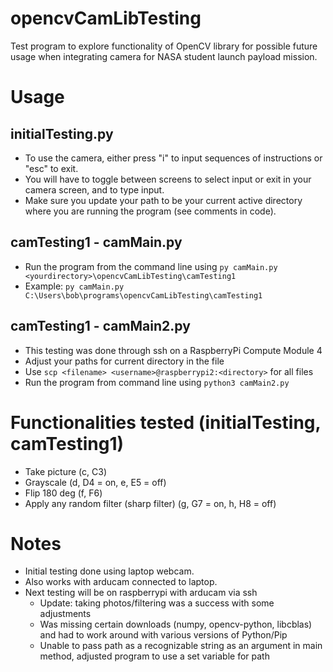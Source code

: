 # opencvCamLibTesting
Test program to explore functionality of OpenCV library for possible future usage when integrating camera for NASA student launch payload mission. 

# Usage
## initialTesting.py
- To use the camera, either press "i" to input sequences of instructions or "esc" to exit. 
- You will have to toggle between screens to select input or exit in your camera screen, and to type input.
- Make sure you update your path to be your current active directory where you are running the program (see comments in code).
## camTesting1 - camMain.py
- Run the program from the command line using 
  ```py camMain.py <yourdirectory>\opencvCamLibTesting\camTesting1```
- Example: ```py camMain.py C:\Users\bob\programs\opencvCamLibTesting\camTesting1```
## camTesting1 - camMain2.py
- This testing was done through ssh on a RaspberryPi Compute Module 4
- Adjust your paths for current directory in the file
- Use ```scp <filename> <username>@raspberrypi2:<directory>``` for all files
- Run the program from command line using 
```python3 camMain2.py```


# Functionalities tested (initialTesting, camTesting1)
- Take picture (c, C3)
- Grayscale (d, D4 = on, e, E5 = off)
- Flip 180 deg (f, F6)
- Apply any random filter (sharp filter) (g, G7 = on, h, H8 = off)

# Notes
- Initial testing done using laptop webcam.
- Also works with arducam connected to laptop.
- Next testing will be on raspberrypi with arducam via ssh
  - Update: taking photos/filtering was a success with some adjustments
  - Was missing certain downloads (numpy, opencv-python, libcblas) and had to work around with various versions of Python/Pip
  - Unable to pass path as a recognizable string as an argument in main method, adjusted program to use a set variable for path


